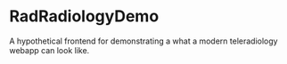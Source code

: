 # RadRadiologyDemo
A hypothetical frontend for demonstrating a what a modern teleradiology webapp can look like.
